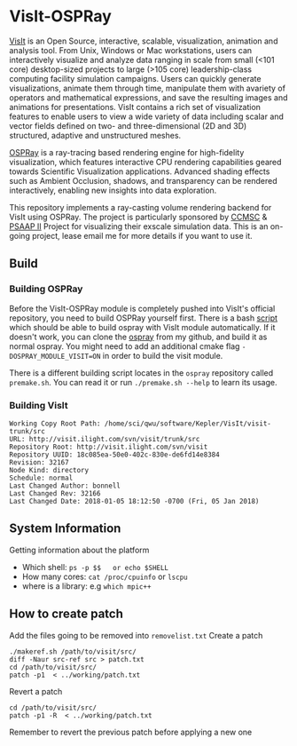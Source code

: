 # VisIt-OSPRay

[VisIt](https://wci.llnl.gov/simulation/computer-codes/visit/) is an Open Source, 
interactive, scalable, visualization, animation and analysis tool. 
From Unix, Windows or Mac workstations, users can interactively visualize and 
analyze data ranging in scale from small (<101 core) desktop-sized projects to 
large (>105 core) leadership-class computing facility simulation campaigns. 
Users can quickly generate visualizations, animate them through time, manipulate them 
with avariety of operators and mathematical expressions, and save the resulting images 
and animations for presentations. VisIt contains a rich set of visualization features 
to enable users to view a wide variety of data including scalar and vector fields 
defined on two- and three-dimensional (2D and 3D) structured, adaptive and unstructured 
meshes.

[OSPRay](http://www.ospray.org/index.html) is a ray-tracing based rendering engine for 
high-fidelity visualization, which features interactive CPU rendering capabilities geared 
towards Scientific Visualization applications. Advanced shading effects such as Ambient 
Occlusion, shadows, and transparency can be rendered interactively, enabling new insights
into data exploration.

This repository implements a ray-casting volume rendering backend for VisIt using OSPRay. 
The project is particularly sponsored by [CCMSC](http://ccmsc.utah.edu) & 
[PSAAP II](https://nnsa.energy.gov/mediaroom/pressreleases/psaap062713) Project for 
visualizing their exscale simulation data.
This is an on-going project, lease email me for more details if you want to use it.

## Build

### Building OSPRay
Before the VisIt-OSPRay module is completely pushed into VisIt's official repository, you
need to build OSPRay yourself first. There is a bash [script](https://gist.github.com/wilsonCernWq/48a6aacd8c42ba45aae2b801a881d9e0#file-make_ospray-sh-L1) 
which should be able to build ospray with VisIt module automatically.
If it doesn't work, you can clone the [ospray](https://github.com/wilsonCernWq/ospray) from my github,
and build it as normal ospray. You might need to add an additional cmake flag `-DOSPRAY_MODULE_VISIT=ON`
in order to build the visit module. 

There is a different building script locates in the `ospray` repository called `premake.sh`. You can read
it or run `./premake.sh --help` to learn its usage.

### Building VisIt

```
Working Copy Root Path: /home/sci/qwu/software/Kepler/VisIt/visit-trunk/src
URL: http://visit.ilight.com/svn/visit/trunk/src
Repository Root: http://visit.ilight.com/svn/visit
Repository UUID: 18c085ea-50e0-402c-830e-de6fd14e8384
Revision: 32167
Node Kind: directory
Schedule: normal
Last Changed Author: bonnell
Last Changed Rev: 32166
Last Changed Date: 2018-01-05 18:12:50 -0700 (Fri, 05 Jan 2018)
```

## System Information

Getting information about the platform
  * Which shell: `ps -p $$   or echo $SHELL`
  * How many cores: `cat /proc/cpuinfo` or `lscpu`
  * where is a library: e.g `which mpic++`

## How to create patch
Add the files going to be removed into `removelist.txt`
Create a patch
```
./makeref.sh /path/to/visit/src/
diff -Naur src-ref src > patch.txt
cd /path/to/visit/src/
patch -p1  < ../working/patch.txt
```
Revert a patch
```
cd /path/to/visit/src/
patch -p1 -R  < ../working/patch.txt
```
Remember to revert the previous patch before applying a new one
